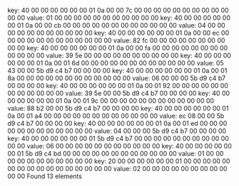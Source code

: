 key:
40 00 00 00 00 00 00 01  0a 00 00 7c 00 00 00 00
00 00 00 00 00 00 00 00
value:
01 00 00 00 00 00 00 00  00 00 00 00
key:
40 00 00 00 00 00 00 01  0a 00 00 cb 00 00 00 00
00 00 00 00 00 00 00 00
value:
04 00 00 00 00 00 00 00  00 00 00 00
key:
40 00 00 00 00 00 00 01  0a 00 00 ec 00 00 00 00
00 00 00 00 00 00 00 00
value:
82 fc 00 00 00 00 00 00  00 00 00 00
key:
40 00 00 00 00 00 00 01  0a 00 00 fa 00 00 00 00
00 00 00 00 00 00 00 00
value:
39 5e 00 00 00 00 00 00  00 00 00 00
key:
40 00 00 00 00 00 00 01  0a 00 01 6d 00 00 00 00
00 00 00 00 00 00 00 00
value:
05 43 00 00 5b d9 c4 b7  00 00 00 00
key:
40 00 00 00 00 00 00 01  0a 00 01 8a 00 00 00 00
00 00 00 00 00 00 00 00
value:
06 00 00 00 5b d9 c4 b7  00 00 00 00
key:
40 00 00 00 00 00 00 01  0a 00 01 92 00 00 00 00
00 00 00 00 00 00 00 00
value:
39 5e 00 00 5b d9 c4 b7  00 00 00 00
key:
40 00 00 00 00 00 00 01  0a 00 01 9c 00 00 00 00
00 00 00 00 00 00 00 00
value:
88 b2 00 00 5b d9 c4 b7  00 00 00 00
key:
40 00 00 00 00 00 00 01  0a 00 01 a4 00 00 00 00
00 00 00 00 00 00 00 00
value:
ec 08 00 00 5b d9 c4 b7  00 00 00 00
key:
40 00 00 00 00 00 00 01  0a 00 01 ed 00 00 00 00
00 00 00 00 00 00 00 00
value:
04 00 00 00 5b d9 c4 b7  00 00 00 00
key:
40 00 00 00 00 00 00 01  5b d9 c4 b7 00 00 00 00
00 00 00 00 00 00 00 00
value:
06 00 00 00 00 00 00 00  00 00 00 00
key:
40 00 00 00 00 00 00 01  5b d9 c4 bd 00 00 00 00
00 00 00 00 00 00 00 00
value:
01 00 00 00 00 00 00 00  00 00 00 00
key:
20 00 00 00 00 00 00 01  00 00 00 00 00 00 00 00
00 00 00 00 00 00 00 00
value:
02 00 00 00 00 00 00 00  00 00 00 00
Found 13 elements
